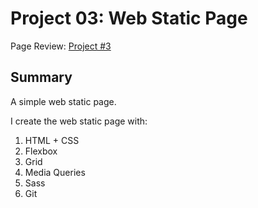# Project 03: Web Static Page

Page Review: [Project #3](https://udemy-course-chema.github.io/project-03/)

## Summary 

A simple web static page. 

I create the web static page with:

1. HTML + CSS
2. Flexbox 
3. Grid
4. Media Queries
5. Sass 
6. Git